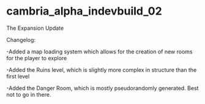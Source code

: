 # cambria_alpha_indevbuild_02
The Expansion Update

Changelog:

-Added a map loading system which allows for the creation of new rooms for the player to explore

-Added the Ruins level, which is slightly more complex in structure than the first level

-Added the Danger Room, which is mostly pseudorandomly generated. Best not to go in there.
